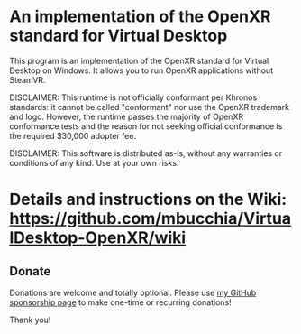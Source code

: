 # An implementation of the OpenXR standard for Virtual Desktop

This program is an implementation of the OpenXR standard for Virtual Desktop on Windows. It allows you to run OpenXR applications without SteamVR.

DISCLAIMER: This runtime is not officially conformant per Khronos standards: it cannot be called "conformant" nor use the OpenXR trademark and logo. However, the runtime passes the majority of OpenXR conformance tests and the reason for not seeking official conformance is the required $30,000 adopter fee.

DISCLAIMER: This software is distributed as-is, without any warranties or conditions of any kind. Use at your own risks.

# Details and instructions on the Wiki: https://github.com/mbucchia/VirtualDesktop-OpenXR/wiki

## Donate

Donations are welcome and totally optional. Please use [my GitHub sponsorship page](https://github.com/sponsors/mbucchia) to make one-time or recurring donations!

Thank you!
